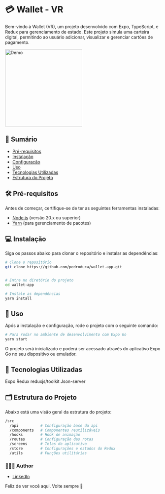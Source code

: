 # 💳 Wallet - VR


Bem-vindo à Wallet (VR), um projeto desenvolvido com Expo, TypeScript, e Redux para gerenciamento de estado. Este projeto simula uma carteira digital, permitindo ao usuário adicionar, visualizar e gerenciar cartões de pagamento.

<img src="./assets/images/demo-ios.gif" alt="Demo" width="250"/>

## 📄 Sumário

- [Pré-requisitos](#pré-requisitos)
- [Instalação](#instalação)
- [Configuração](#configuração)
- [Uso](#uso)
- [Tecnologias Utilizadas](#tecnologias-utilizadas)
- [Estrutura do Projeto](#estrutura-do-projeto)

## 🛠️ Pré-requisitos

Antes de começar, certifique-se de ter as seguintes ferramentas instaladas:

- [Node.js](https://nodejs.org/) (versão 20.x ou superior)
- [Yarn](https://yarnpkg.com/) (para gerenciamento de pacotes)

## 💻 Instalação

Siga os passos abaixo para clonar o repositório e instalar as dependências:

```bash
# Clone o repositório
git clone https://github.com/pedroduca/wallet-app.git


# Entre no diretório do projeto
cd wallet-app

# Instale as dependências
yarn install
```

## 🚀 Uso

Após a instalação e configuração, rode o projeto com o seguinte comando:

```bash
# Para rodar no ambiente de desenvolvimento com Expo Go
yarn start
```

O projeto será inicializado e poderá ser acessado através do aplicativo Expo Go no seu dispositivo ou emulador.

## 🧰  Tecnologias Utilizadas

Expo
Redux
reduxjs/toolkit
Json-server

##  🗂️ Estrutura do Projeto

Abaixo está uma visão geral da estrutura do projeto:

```bash
/src
  /api          # Configuração base da api
  /components   # Componentes reutilizáveis
  /hooks        # Hook de animação
  /routes       # Configuração das rotas
  /screens      # Telas do aplicativo
  /store        # Configurações e estados do Redux
  /utils        # Funções utilitárias
```

### 🧑🏻‍💻 Author 
- <a href="https://www.linkedin.com/in/pedro-duca/" target="_blank">LinkedIn</a>

Feliz de ver você aqui. Volte sempre 🤗